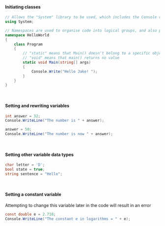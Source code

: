 #### Initiating classes
```c#
// Allows the "System" library to be used, which includes the Console class and WriteLine function
using System;

// Namespaces are used to organise code into logical groups, and also prevents name collisions
namespace HelloWorld
{
    class Program
    {
        // "static" means that Main() doesn't belong to a specific object
        // "void" means that main() returns no value
        static void Main(string[] args)
        {
            Console.Write("Hello Jake! ");
        }
    }
}
```

<br>

#### Setting and rewriting variables
```c#
int answer = 32;
Console.WriteLine("The number is " + answer);

answer = 50;
Console.WriteLine("The number is now " + answer);
```

<br>

#### Setting other variable data types
```c#
char letter = 'D';
bool state = true;
string sentence = "Hello";
```

<br>

#### Setting a constant variable
Attempting to change this variable later in the code will result in an error
```c#
const double e = 2.718;
Console.WriteLine("The constant e in logarithms = " + e);
```











